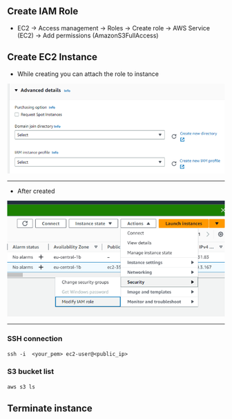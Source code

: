 ## Create IAM Role
- EC2 -> Access management -> 
    Roles -> 
    Create role -> 
    AWS Service (EC2) -> 
    Add permissions (AmazonS3FullAccess)

## Create EC2 Instance
- While creating you can attach the role to instance

![img.png](images/02_assign_role_to_ec2_during_creation.png)

---

- After created

![img.png](images/03_assign_role_to_ec2_after_creation.png)

---

### SSH connection
 `ssh -i  <your_pem> ec2-user@<public_ip>`
 
### S3 bucket list
```python
aws s3 ls
```

## Terminate instance
